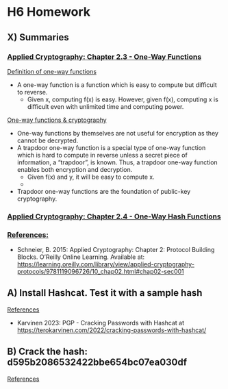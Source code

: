 # H6 Homework

## X) Summaries

### <ins>Applied Cryptography: Chapter 2.3 - One-Way Functions</ins>   

<ins>Definition of one-way functions</ins>  
- A one-way function is a function which is easy to compute but difficult to reverse.
  - Given x, computing f(x) is easy. However, given f(x), computing x is difficult even with unlimited time and computing power.  

<ins>One-way functions & cryptography</ins>  
- One-way functions by themselves are not useful for encryption as they cannot be decrypted. 
- A trapdoor one-way function is a special type of one-way function which is hard to compute in reverse unless a secret piece of information, a “trapdoor”, is known. Thus, a trapdoor one-way function enables both encryption and decryption.
  - Given f(x) and y, it will be easy to compute x.
  - 
- Trapdoor one-way functions are the foundation of public-key cryptography.


### <ins>Applied Cryptography: Chapter 2.4 - One-Way Hash Functions</ins>   

### <ins>References:</ins>  
- Schneier, B. 2015: Applied Cryptography: Chapter 2: Protocol Building Blocks. O’Reilly Online Learning. Available at: https://learning.oreilly.com/library/view/applied-cryptography-protocols/9781119096726/10_chap02.html#chap02-sec001 

## A) Install Hashcat. Test it with a sample hash

<ins>References</ins>
- Karvinen 2023: PGP - Cracking Passwords with Hashcat at https://terokarvinen.com/2022/cracking-passwords-with-hashcat/ 

## B) Crack the hash: d595b2086532422bbe654bc07ea030df

<ins>References</ins>
